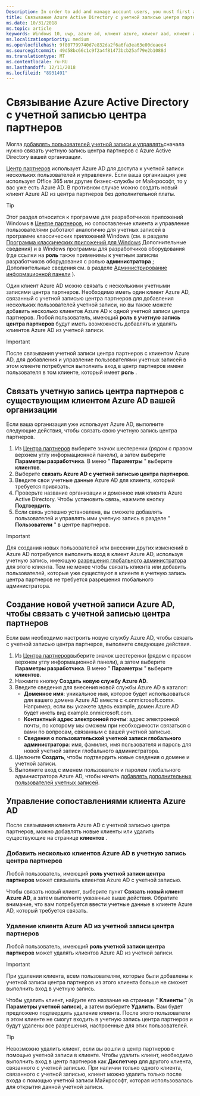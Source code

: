 ```yaml
---
Description: In order to add and manage account users, you must first associate your Partner Center account with your organization's Azure Active Directory.
title: Связывание Azure Active Directory с учетной записью центра партнеров
ms.date: 10/31/2018
ms.topic: article
keywords: Windows 10, uwp, azure ad, клиент azure, клиент aad, клиент azure ad, управление клиентами, клиенты
ms.localizationpriority: medium
ms.openlocfilehash: 9f807799740d7e832da2f6a6fa3ea63e00deaee4
ms.sourcegitcommit: 49d58bc66c1c9f2a4f81473bcb25af79e2b1088d
ms.translationtype: MT
ms.contentlocale: ru-RU
ms.lasthandoff: 12/11/2018
ms.locfileid: "8931491"
---
```

# <a name="associate-azure-active-directory-with-your-partner-center-account"></a>Связывание Azure Active Directory с учетной записью центра партнеров

Могла [добавлять пользователей учетной записи и управлять](add-users-groups-and-azure-ad-applications.md)сначала нужно связать учетную запись центра партнеров с Azure Active Directory вашей организации. 

[Центр партнеров](https://partner.microsoft.com/dashboard) использует Azure AD для доступа к учетной записи нескольких пользователей и управления. Если ваша организация уже использует Office 365 или другие бизнес-службы от Майкрософт, то у вас уже есть Azure AD. В противном случае можно создать новый клиент Azure AD из центра партнеров без дополнительной платы.

> [!TIP]
> Этот раздел относится к программе для разработчиков приложений Windows в [Центре партнеров](https://partner.microsoft.com/dashboard), но сопоставление клиента и управление пользователями работают аналогично для учетных записей в программе классических приложений Windows (см. в разделе [Программа классических приложений для Windows](https://docs.microsoft.com/windows/desktop/appxpkg/windows-desktop-application-program#add-and-manage-account-users) Дополнительные сведения) и в Windows программы для разработчиков оборудования (где ссылки на **роль** также применимы к учетным записям разработчиков оборудования с ролью **администратора** ; Дополнительные сведения см. в разделе [Администрирование информационной панели](https://docs.microsoft.com/windows-hardware/drivers/dashboard/dashboard-administration) ).

Один клиент Azure AD можно связать с несколькими учетными записями центра партнеров. Необходимо иметь один клиент Azure AD, связанный с учетной записью центра партнеров для добавления нескольких пользователей учетной записи, но вы также можете добавить несколько клиентов Azure AD к одной учетной записи центра партнеров. Любой пользователь, имеющий **роль в учетную запись центра партнеров** будут иметь возможность добавлять и удалять клиентов Azure AD из учетной записи.

> [!IMPORTANT]
> После связывания учетной записи центра партнеров с клиентом Azure AD, для добавления и управление пользователями учетных записей в этом клиенте потребуется выполнить вход в центр партнеров имени пользователя в том клиенте, который имеет **роль** .


## <a name="associate-your-partner-center-account-with-your-organizations-existing-azure-ad-tenant"></a>Связать учетную запись центра партнеров с существующим клиентом Azure AD вашей организации

Если ваша организация уже использует Azure AD, выполните следующие действия, чтобы связать свою учетную запись центра партнеров.

1.  Из [Центра партнеров](https://partner.microsoft.com/dashboard) выберите значок шестеренки (рядом с правом верхнем углу информационной панели), а затем выберите **Параметры разработчика**. В меню " **Параметры** " выберите **клиентов**.
2.  Выберите **связать Azure AD с учетной записью центра партнеров**.
3.  Введите свои учетные данные Azure AD для клиента, который требуется привязать.
4.  Проверьте название организации и доменное имя клиента Azure Active Directory. Чтобы установить связь, нажмите кнопку **Подтвердить**.
5.  Если связь успешно установлена, вы сможете добавлять пользователей и управлять ими учетную запись в разделе " **Пользователи** " в центре партнеров.

> [!IMPORTANT]
> Для создания новых пользователей или внесении других изменений в Azure AD потребуется выполнить вход в клиент Azure AD, используя учетную запись, имеющую [разрешения глобального администратора](https://docs.microsoft.com/azure/active-directory/users-groups-roles/directory-assign-admin-roles) для этого клиента. Тем не менее чтобы связать клиента или добавить пользователей, которые уже существуют в клиенте в учетную запись центра партнеров не требуется разрешения глобального администратора.


## <a name="create-a-brand-new-azure-ad-to-associate-with-your-partner-center-account"></a>Создание новой учетной записи Azure AD, чтобы связать с учетной записью центра партнеров

Если вам необходимо настроить новую службу Azure AD, чтобы связать с учетной записью центра партнеров, выполните следующие действия.

1.  Из [Центра партнеров](https://partner.microsoft.com/dashboard)выберите значок шестеренки (рядом с правом верхнем углу информационной панели), а затем выберите **Параметры разработчика**. В меню " **Параметры** " выберите **клиентов**.
2.  Нажмите кнопку **Создать новую службу Azure AD**.
3.  Введите сведения для внесения новой службы Azure AD в каталог:
    - **Доменное имя**: уникальное имя, которое будет использоваться для вашего домена Azure AD вместе с «.onmicrosoft.com». Например, если вы укажете здесь example, домен Azure AD будет иметь вид example.onmicrosoft.com.
    - **Контактный адрес электронной почты**: адрес электронной почты, по которому мы сможем при необходимости связаться с вами по вопросам, связанным с вашей учетной записью.
    - **Сведения о пользовательской учетной записи глобального администратора**: имя, фамилия, имя пользователя и пароль для новой учетной записи глобального администратора.
4.  Щелкните **Создать**, чтобы подтвердить новые сведения о домене и учетной записи.
5.  Выполните вход с именем пользователя и паролем глобального администратора Azure AD, чтобы начать [добавлять дополнительных пользователей учетных записей](add-users-groups-and-azure-ad-applications.md).


## <a name="manage-azure-ad-tenant-associations"></a>Управление сопоставлениями клиента Azure AD

После связывания клиента Azure AD с учетной записью центра партнеров, можно добавлять новые клиенты или удалить существующие на странице **клиентов** .


### <a name="add-multiple-azure-ad-tenants-to-your-partner-center-account"></a>Добавить несколько клиентов Azure AD в учетную запись центра партнеров

Любой пользователь, имеющий **роль учетной записи центра партнеров** может связывать клиентов Azure AD с учетной записью.

Чтобы связать новый клиент, выберите пункт **Связать новый клиент Azure AD**, а затем выполните указанные выше действия. Обратите внимание, что вам потребуется ввести учетные данные в клиенте Azure AD, который требуется связать.


### <a name="remove-an-azure-ad-tenant-from-your-partner-center-account"></a>Удаление клиента Azure AD из учетной записи центра партнеров

Любой пользователь, имеющий **роль учетной записи центра партнеров** может удалять клиентов Azure AD из учетной записи.

> [!IMPORTANT]
> При удалении клиента, всем пользователям, которые были добавлены к учетной записи центра партнеров из этого клиента больше не сможет выполнить вход в учетную запись. 

Чтобы удалить клиент, найдите его название на странице " **Клиенты** " (в **Параметры учетной записи**), а затем выберите **Удалить**. Вам будет предложено подтвердить удаление клиента. После этого пользователи в этом клиенте не смогут входить в учетную запись центра партнеров и будут удалены все разрешения, настроенные для этих пользователей.

> [!TIP]
> Невозможно удалить клиент, если вы вошли в центр партнеров с помощью учетной записи в клиенте. Чтобы удалить клиент, необходимо выполнить вход в центр партнеров как **Диспетчер** для другого клиента, связанного с учетной записью. При наличии только одного клиента, связанного с учетной записью, клиент можно удалить только после входа с помощью учетной записи Майкрософт, которая использовалась для открытия данной учетной записи.


